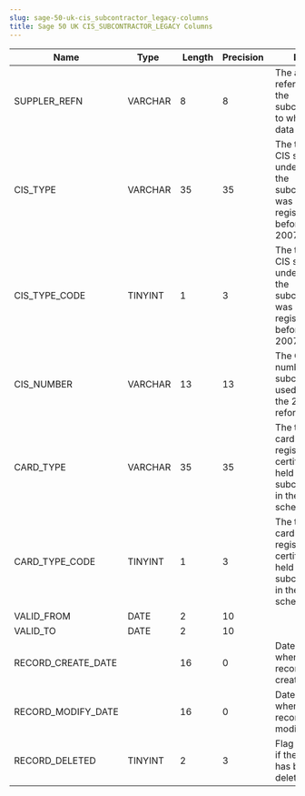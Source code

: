 ```yaml
---
slug: sage-50-uk-cis_subcontractor_legacy-columns
title: Sage 50 UK CIS_SUBCONTRACTOR_LEGACY Columns
---
```

| Name | Type  |  Length | Precision  |  Notes  | Example |
| --- | --- | --- | --- | --- | --- |
| SUPPLER_REFN | VARCHAR | 8 | 8 | The account reference of the subcontractor to whom this data applies. |  |
| CIS_TYPE | VARCHAR | 35 | 35 | The types of CIS scheme under which the subcontractor was registered before the 2007 reform. |  |
| CIS_TYPE_CODE | TINYINT | 1 | 3 | The types of CIS scheme under which the subcontractor was registered before the 2007 reform. |  |
| CIS_NUMBER | VARCHAR | 13 | 13 | The CIS number of a subcontractor; used prior to the 2007 reform of CIS. |  |
| CARD_TYPE | VARCHAR | 35 | 35 | The type of card or registration certificate held by the subcontractor in the old CIS scheme. |  |
| CARD_TYPE_CODE | TINYINT | 1 | 3 | The type of card or registration certificate held by the subcontractor in the old CIS scheme. |  |
| VALID_FROM | DATE | 2 | 10 |  |  |
| VALID_TO | DATE | 2 | 10 |  |  |
| RECORD_CREATE_DATE |  | 16 | 0 | Date and time when the record was created. |  |
| RECORD_MODIFY_DATE |  | 16 | 0 | Date and time when the record was modified. |  |
| RECORD_DELETED | TINYINT | 2 | 3 | Flag denoting if the record has been deleted or not. |  |
